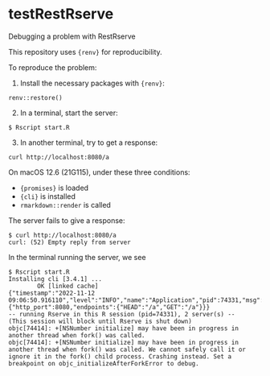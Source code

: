 # testRestRserve

Debugging a problem with RestRserve

This repository uses `{renv}` for reproducibility.

To reproduce the problem:

1. Install the necessary packages with `{renv}`:

```
renv::restore()
```

2. In a terminal, start the server:

```
$ Rscript start.R
```

3. In another terminal, try to get a response:

```
curl http://localhost:8080/a
```

On macOS 12.6 (21G115), under these three conditions:

* `{promises}` is loaded
* `{cli}` is installed
* `rmarkdown::render` is called

The server fails to give a response:

```
$ curl http://localhost:8080/a
curl: (52) Empty reply from server
```

In the terminal running the server, we see

```
$ Rscript start.R
Installing cli [3.4.1] ...
        OK [linked cache]
{"timestamp":"2022-11-12 09:06:50.916110","level":"INFO","name":"Application","pid":74331,"msg":"","context":{"http_port":8080,"endpoints":{"HEAD":"/a","GET":"/a"}}}
-- running Rserve in this R session (pid=74331), 2 server(s) --
(This session will block until Rserve is shut down)
objc[74414]: +[NSNumber initialize] may have been in progress in another thread when fork() was called.
objc[74414]: +[NSNumber initialize] may have been in progress in another thread when fork() was called. We cannot safely call it or ignore it in the fork() child process. Crashing instead. Set a breakpoint on objc_initializeAfterForkError to debug.

```